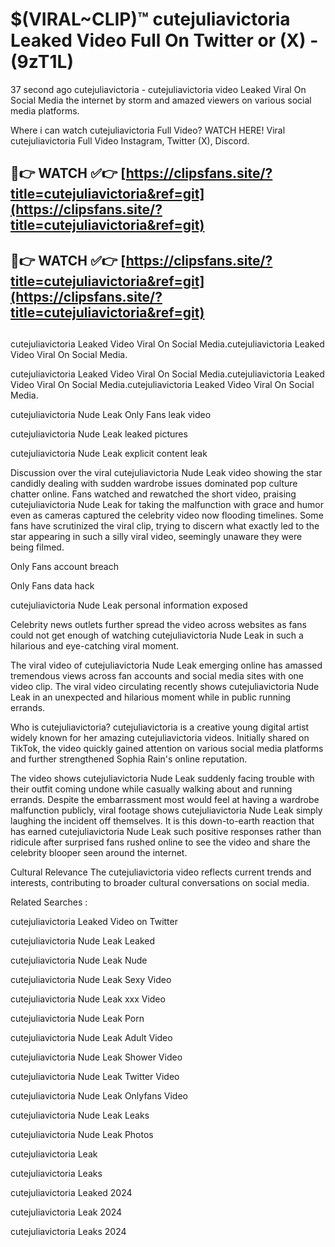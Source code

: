 # $(VIRAL~CLIP)™ cutejuliavictoria Leaked Video Full On Twitter or (X) -(9zT1L)
37 second ago cutejuliavictoria - cutejuliavictoria video Leaked Viral On Social Media the internet by storm and amazed viewers on various social media platforms.

Where i can watch cutejuliavictoria Full Video? WATCH HERE! Viral cutejuliavictoria Full Video Instagram, Twitter (X), Discord.

## 🔴👉 WATCH ✅👉 [https://clipsfans.site/?title=cutejuliavictoria&ref=git](https://clipsfans.site/?title=cutejuliavictoria&ref=git)
## 🔴👉 WATCH ✅👉 [https://clipsfans.site/?title=cutejuliavictoria&ref=git](https://clipsfans.site/?title=cutejuliavictoria&ref=git)
##
cutejuliavictoria Leaked Video Viral On Social Media.cutejuliavictoria Leaked Video Viral On Social Media.

cutejuliavictoria Leaked Video Viral On Social Media.cutejuliavictoria Leaked Video Viral On Social Media.cutejuliavictoria Leaked Video Viral On Social Media.

cutejuliavictoria Nude Leak Only Fans leak video

cutejuliavictoria Nude Leak leaked pictures

cutejuliavictoria Nude Leak explicit content leak

Discussion over the viral cutejuliavictoria Nude Leak video showing the star candidly dealing with sudden wardrobe issues dominated pop culture chatter online. Fans watched and rewatched the short video, praising cutejuliavictoria Nude Leak for taking the malfunction with grace and humor even as cameras captured the celebrity video now flooding timelines. Some fans have scrutinized the viral clip, trying to discern what exactly led to the star appearing in such a silly viral video, seemingly unaware they were being filmed.


Only Fans account breach

Only Fans data hack

cutejuliavictoria Nude Leak personal information exposed

Celebrity news outlets further spread the video across websites as fans could not get enough of watching cutejuliavictoria Nude Leak in such a hilarious and eye-catching viral moment.


The viral video of cutejuliavictoria Nude Leak emerging online has amassed tremendous views across fan accounts and social media sites with one video clip. The viral video circulating recently shows cutejuliavictoria Nude Leak in an unexpected and hilarious moment while in public running errands.


Who is cutejuliavictoria? cutejuliavictoria is a creative young digital artist widely known for her amazing cutejuliavictoria videos. Initially shared on TikTok, the video quickly gained attention on various social media platforms and further strengthened Sophia Rain's online reputation.

The video shows cutejuliavictoria Nude Leak suddenly facing trouble with their outfit coming undone while casually walking about and running errands. Despite the embarrassment most would feel at having a wardrobe malfunction publicly, viral footage shows cutejuliavictoria Nude Leak simply laughing the incident off themselves. It is this down-to-earth reaction that has earned cutejuliavictoria Nude Leak such positive responses rather than ridicule after surprised fans rushed online to see the video and share the celebrity blooper seen around the internet.

Cultural Relevance The cutejuliavictoria video reflects current trends and interests, contributing to broader cultural conversations on social media.

Related Searches :

cutejuliavictoria Leaked Video on Twitter

cutejuliavictoria Nude Leak Leaked

cutejuliavictoria Nude Leak Nude

cutejuliavictoria Nude Leak Sexy Video

cutejuliavictoria Nude Leak xxx Video

cutejuliavictoria Nude Leak Porn

cutejuliavictoria Nude Leak Adult Video

cutejuliavictoria Nude Leak Shower Video

cutejuliavictoria Nude Leak Twitter Video

cutejuliavictoria Nude Leak Onlyfans Video

cutejuliavictoria Nude Leak Leaks

cutejuliavictoria Nude Leak Photos

cutejuliavictoria Leak

cutejuliavictoria Leaks

cutejuliavictoria Leaked 2024

cutejuliavictoria Leak 2024

cutejuliavictoria Leaks 2024
